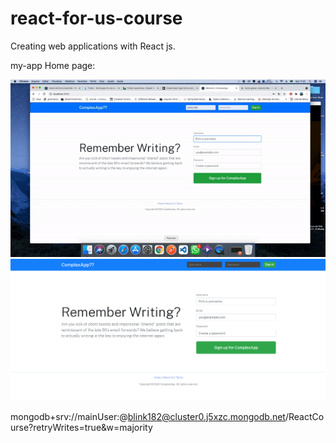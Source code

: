 # react-for-us-course

Creating web applications with React js.

my-app Home page:

![Alt text](my-app/public/application.gif)
![Alt text](my-app/public/website_print.png)




mongodb+srv://mainUser:@blink182@cluster0.j5xzc.mongodb.net/ReactCourse?retryWrites=true&w=majority